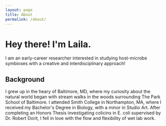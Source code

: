 ```yaml
---
layout: page
title: About
permalink: /about/
---
```

# Hey there! I'm Laila.
I am an early-career researcher interested in studying host-microbe symbioses with a creative and interdisciplinary approach!

## Background
I grew up in the heary of Baltimore, MD, where my curiosity about the natural world began with stream walks in the woods surrounding The Park School of Baltimore. I attended Smith College in Northampton, MA, where I received my Bachelor's Degree in Biology, with a minor in Studio Art. After completing an Honors Thesis investigating colicins in E. coli supervised by Dr. Robert Dorit, I fell in love with the flow and flexibility of wet lab work.
